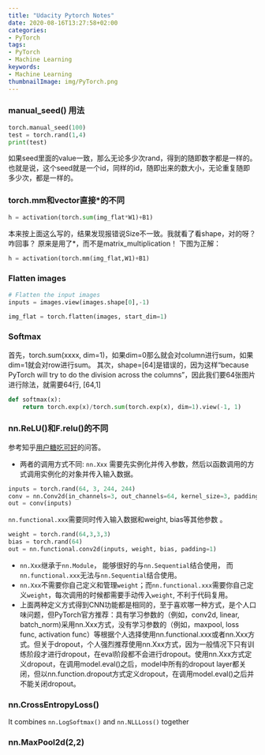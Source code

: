 ```yaml
---
title: "Udacity Pytorch Notes"
date: 2020-08-16T13:27:58+02:00
categories:
- PyTorch
tags:
- PyTorch
- Machine Learning
keywords:
- Machine Learning
thumbnailImage: img/PyTorch.png
---
```


<!--more-->
### manual_seed() 用法
```python
torch.manual_seed(100) 
test = torch.rand(1,4)
print(test)
```
如果seed里面的value一致，那么无论多少次rand，得到的随即数字都是一样的。也就是说，这个seed就是一个id，同样的id，随即出来的数大小，无论重复随即多少次，都是一样的。

### torch.mm和vector直接*的不同
```python
h = activation(torch.sum(img_flat*W1)+B1)
```
本来按上面这么写的，结果发现报错说Size不一致。我就看了看shape，对的呀？咋回事？
原来是用了*，而不是matrix_multiplication！
下图为正解：
```python
h = activation(torch.mm(img_flat,W1)+B1)
```

### Flatten images
```python
# Flatten the input images
inputs = images.view(images.shape[0],-1)

img_flat = torch.flatten(images, start_dim=1)
```

### Softmax
首先，torch.sum(xxxx, dim=1)，如果dim=0那么就会对column进行sum，如果dim=1就会对row进行sum。
其次，shape=[64]是错误的，因为这样“because PyTorch will try to do the division across the columns”，因此我们要64张图片进行除法，就需要64行, [64,1]
```python
def softmax(x):
    return torch.exp(x)/torch.sum(torch.exp(x), dim=1).view(-1, 1)
```
### nn.ReLU()和F.relu()的不同
参考知乎[用户糖吃可好](https://www.zhihu.com/question/66782101/answer/579393790)的问答。

- 两者的调用方式不同:
`nn.Xxx` 需要先实例化并传入参数，然后以函数调用的方式调用实例化的对象并传入输入数据。
```python
inputs = torch.rand(64, 3, 244, 244)
conv = nn.Conv2d(in_channels=3, out_channels=64, kernel_size=3, padding=1)
out = conv(inputs)
```
`nn.functional.xxx`需要同时传入输入数据和weight, bias等其他参数 。
```python
weight = torch.rand(64,3,3,3)
bias = torch.rand(64) 
out = nn.functional.conv2d(inputs, weight, bias, padding=1)
```
- `nn.Xxx`继承于`nn.Module`， 能够很好的与`nn.Sequential`结合使用， 而`nn.functional.xxx`无法与`nn.Sequential`结合使用。
- `nn.Xxx`不需要你自己定义和管理`weight`；而`nn.functional.xxx`需要你自己定义`weight`，每次调用的时候都需要手动传入`weight`, 不利于代码复用。
- 上面两种定义方式得到CNN功能都是相同的，至于喜欢哪一种方式，是个人口味问题，但PyTorch官方推荐：具有学习参数的（例如，conv2d, linear, batch_norm)采用nn.Xxx方式，没有学习参数的（例如，maxpool, loss func, activation func）等根据个人选择使用nn.functional.xxx或者nn.Xxx方式。但关于dropout，个人强烈推荐使用nn.Xxx方式，因为一般情况下只有训练阶段才进行dropout，在eval阶段都不会进行dropout。使用nn.Xxx方式定义dropout，在调用model.eval()之后，model中所有的dropout layer都关闭，但以nn.function.dropout方式定义dropout，在调用model.eval()之后并不能关闭dropout。

### nn.CrossEntropyLoss()
It combines `nn.LogSoftmax()` and `nn.NLLLoss()` together

### nn.MaxPool2d(2,2)
